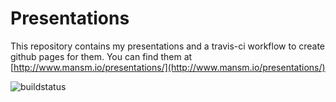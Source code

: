 # Presentations

This repository contains my presentations and a travis-ci workflow to create github pages for them.
You can find them at [http://www.mansm.io/presentations/](http://www.mansm.io/presentations/)

![buildstatus](https://travis-ci.org/MansM/presentations.svg?branch=master)